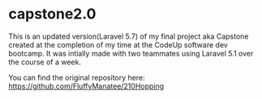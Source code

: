 # capstone2.0
This is an updated version(Laravel 5.7) of my final project aka Capstone created at the completion of my time at the CodeUp software dev bootcamp. It was intially made with two teammates using Laravel 5.1 over the course of a week.

You can find the original repository here: <a href="https://github.com/FluffyManatee/210Hopping">https://github.com/FluffyManatee/210Hopping</a>
